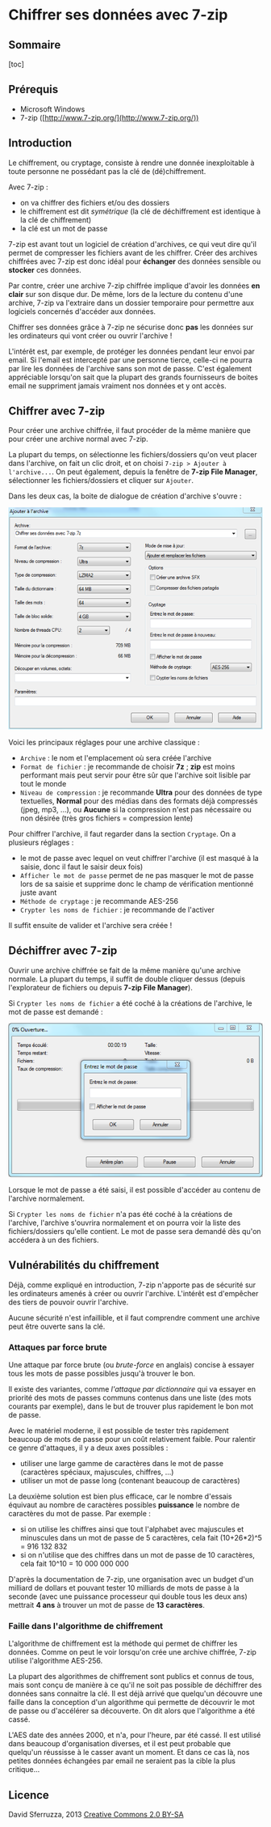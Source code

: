 Chiffrer ses données avec 7-zip
===============================

## Sommaire

[toc]

## Prérequis

- Microsoft Windows
- 7-zip ([http://www.7-zip.org/](http://www.7-zip.org/))

## Introduction

Le chiffrement, ou cryptage, consiste à rendre une donnée inexploitable à toute personne ne possédant pas la clé de (dé)chiffrement.

Avec 7-zip :
- on va chiffrer des fichiers et/ou des dossiers
- le chiffrement est dit *symétrique* (la clé de déchiffrement est identique à la clé de chiffrement)
- la clé est un mot de passe

7-zip est avant tout un logiciel de création d'archives, ce qui veut dire qu'il permet de compresser les fichiers avant de les chiffrer.
Créer des archives chiffrées avec 7-zip est donc idéal pour **échanger** des données sensible ou **stocker** ces données.

Par contre, créer une archive 7-zip chiffrée implique d'avoir les données **en clair** sur son disque dur.
De même, lors de la lecture du contenu d'une archive, 7-zip va l'extraire dans un dossier temporaire pour permettre aux logiciels concernés d'accéder aux données.

Chiffrer ses données grâce à 7-zip ne sécurise donc **pas** les données sur les ordinateurs qui vont créer ou ouvrir l'archive !

L'intérêt est, par exemple, de protéger les données pendant leur envoi par email.
Si l'email est intercepté par une personne tierce, celle-ci ne pourra par lire les données de l'archive sans son mot de passe.
C'est également appréciable lorsqu'on sait que la plupart des grands fournisseurs de boites email ne suppriment jamais vraiment nos données et y ont accès.

## Chiffrer avec 7-zip

Pour créer une archive chiffrée, il faut procéder de la même manière que pour créer une archive normal avec 7-zip.

La plupart du temps, on sélectionne les fichiers/dossiers qu'on veut placer dans l'archive, on fait un clic droit, et on choisi `7-zip > Ajouter à l'archive...`.
On peut également, depuis la fenêtre de **7-zip File Manager**, sélectionner les fichiers/dossiers et cliquer sur `Ajouter`.

Dans les deux cas, la boite de dialogue de création d'archive s'ouvre :

![Boite de dialogue de création d'archive](images/creation.png)

Voici les principaux réglages pour une archive classique :
- `Archive` : le nom et l'emplacement où sera créée l'archive
- `Format de fichier` : je recommande de choisir **7z** ; **zip** est moins performant mais peut servir pour être sûr que l'archive soit lisible par tout le monde
- `Niveau de compression` : je recommande **Ultra** pour des données de type textuelles, **Normal** pour des médias dans des formats déjà compressés (jpeg, mp3, ...), ou **Aucune** si la compression n'est pas nécessaire ou non désirée (très gros fichiers = compression lente)

Pour chiffrer l'archive, il faut regarder dans la section `Cryptage`.
On a plusieurs réglages :
- le mot de passe avec lequel on veut chiffrer l'archive (il est masqué à la saisie, donc il faut le saisir deux fois)
- `Afficher le mot de passe` permet de ne pas masquer le mot de passe lors de sa saisie et supprime donc le champ de vérification mentionné juste avant
- `Méthode de cryptage` : je recommande AES-256
- `Crypter les noms de fichier` : je recommande de l'activer

Il suffit ensuite de valider et l'archive sera créée !

## Déchiffrer avec 7-zip

Ouvrir une archive chiffrée se fait de la même manière qu'une archive normale.
La plupart du temps, il suffit de double cliquer dessus (depuis l'explorateur de fichiers ou depuis **7-zip File Manager**).

Si `Crypter les noms de fichier` a été coché à la créations de l'archive, le mot de passe est demandé :

![Boite de dialogue d'ouverture d'archive chiffrée](images/ouverture.png)

Lorsque le mot de passe a été saisi, il est possible d'accéder au contenu de l'archive normalement.

Si `Crypter les noms de fichier` n'a pas été coché à la créations de l'archive, l'archive s'ouvrira normalement et on pourra voir la liste des fichiers/dossiers qu'elle contient.
Le mot de passe sera demandé dès qu'on accédera à un des fichiers.

## Vulnérabilités du chiffrement

Déjà, comme expliqué en introduction, 7-zip n'apporte pas de sécurité sur les ordinateurs amenés à créer ou ouvrir l'archive.
L'intérêt est d'empêcher des tiers de pouvoir ouvrir l'archive.

Aucune sécurité n'est infaillible, et il faut comprendre comment une archive peut être ouverte sans la clé.

### Attaques par force brute

Une attaque par force brute (ou *brute-force* en anglais) concise à essayer tous les mots de passe possibles jusqu'à trouver le bon.

Il existe des variantes, comme *l'attaque par dictionnaire* qui va essayer en priorité des mots de passes communs contenus dans une liste (des mots courants par exemple), dans le but de trouver plus rapidement le bon mot de passe.

Avec le matériel moderne, il est possible de tester très rapidement beaucoup de mots de passe pour un coût relativement faible.
Pour ralentir ce genre d'attaques, il y a deux axes possibles :

- utiliser une large gamme de caractères dans le mot de passe (caractères spéciaux, majuscules, chiffres, ...)
- utiliser un mot de passe long (contenant beaucoup de caractères)

La deuxième solution est bien plus efficace, car le nombre d'essais équivaut au nombre de caractères possibles **puissance** le nombre de caractères du mot de passe.
Par exemple :
- si on utilise les chiffres ainsi que tout l'alphabet avec majuscules et minuscules dans un mot de passe de 5 caractères, cela fait (10+26*2)^5 = 916 132 832
- si on n'utilise que des chiffres dans un mot de passe de 10 caractères, cela fait 10^10 = 10 000 000 000

D'après la documentation de 7-zip, une organisation avec un budget d'un milliard de dollars et pouvant tester 10 milliards de mots de passe à la seconde (avec une puissance processeur qui double tous les deux ans) mettrait **4 ans** à trouver un mot de passe de **13 caractères**.

### Faille dans l'algorithme de chiffrement

L'algorithme de chiffrement est la méthode qui permet de chiffrer les données.
Comme on peut le voir lorsqu'on crée une archive chiffrée, 7-zip utilise l'algorithme AES-256.

La plupart des algorithmes de chiffrement sont publics et connus de tous, mais sont conçu de manière à ce qu'il ne soit pas possible de déchiffrer des données sans connaitre la clé.
Il est déjà arrivé que quelqu'un découvre une faille dans la conception d'un algorithme qui permette de découvrir le mot de passe ou d'accélérer sa découverte.
On dit alors que l'algorithme a été cassé.

L'AES date des années 2000, et n'a, pour l'heure, par été cassé.
Il est utilisé dans beaucoup d'organisation diverses, et il est peut probable que quelqu'un réussisse à le casser avant un moment.
Et dans ce cas là, nos petites données échangées par email ne seraient pas la cible la plus critique...

## Licence

David Sferruzza, 2013
[Creative Commons 2.0 BY-SA](https://creativecommons.org/licenses/by-sa/2.0/deed.fr)
